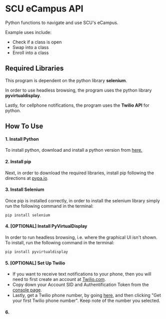 # SCU eCampus API

Python functions to navigate and use SCU's eCampus.

Example uses include:
* Check if a class is open
* Swap into a class
* Enroll into a class

## Required Libraries
This program is dependent on the python library **selenium**.

In order to use headless browsing, the program uses the python library **pyvirtualdisplay**.

Lastly, for cellphone notifications, the program uses the **Twilio API** for python.

## How To Use
#### 1. Install Python
To install python, download and install a python version from [here.](https://www.python.org/downloads/)

#### 2. Install pip
Next, in order to download the required libraries, install pip following the directions at [pypa.io](https://pip.pypa.io/en/stable/installing/).

#### 3. Install Selenium
Once pip is installed correctly, in order to install the selenium library simply run the following command in the terminal:
```
pip install selenium
```

#### 4. [OPTIONAL] Install PyVirtualDisplay
In order to run headless browsing, i.e. where the graphical UI isn't shown. To install, run the following command in the terminal:
```
pip install pyvirtualdisplay
```

#### 5. [OPTIONAL] Set Up Twilio
* If you want to receive text notifications to your phone, then you will need to first create an account at [Twilio.com](https://www.twilio.com/try-twilio).
* Copy down your Account SID and Authentification Token from the [console page](https://www.twilio.com/console).
* Lastly, get a Twilio phone number, by going [here](https://www.twilio.com/console/phone-numbers/getting-started), and then clicking "Get your first Twilio phone number". Keep note of the number you selected.

#### 6. 
